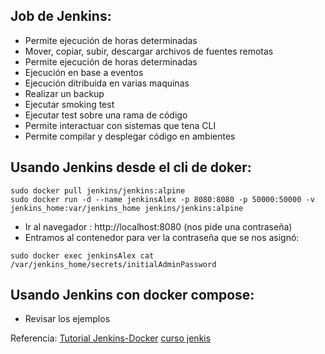 ## Job de Jenkins:

- Permite ejecución de horas determinadas
- Mover, copiar, subir, descargar archivos de fuentes remotas
- Permite ejecución de horas determinadas
- Ejecución en base a eventos 
- Ejecución ditribuida en varias maquinas
- Realizar un backup
- Ejecutar smoking test
- Ejecutar test sobre una rama de código
- Permite interactuar con sistemas que tena CLI
- Permite compilar y desplegar código en ambientes



## Usando Jenkins desde el cli de doker:
```
sudo docker pull jenkins/jenkins:alpine
sudo docker run -d --name jenkinsAlex -p 8080:8080 -p 50000:50000 -v jenkins_home:var/jenkins_home jenkins/jenkins:alpine
```
- Ir al navegador : http://localhost:8080  (nos pide una contraseña)
- Entramos al contenedor para ver la contraseña que se nos asignó:
```
sudo docker exec jenkinsAlex cat /var/jenkins_home/secrets/initialAdminPassword
```

## Usando Jenkins con docker compose:
- Revisar los ejemplos

Referencia: 
[Tutorial Jenkins-Docker](https://aprendevops.com/instalar-jenkins-en-docker)
[curso jenkis](https://www.youtube.com/playlist?list=PLdOotbFwzDIiU4Hs8ySZr-phOeGMBY_3D)
